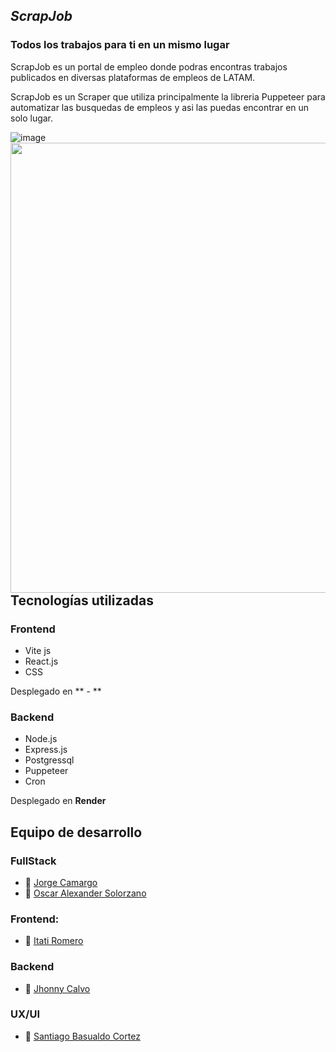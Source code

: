 ## *ScrapJob*
### Todos los trabajos para ti en un mismo lugar

ScrapJob es un portal de empleo donde podras encontras trabajos publicados en diversas plataformas de empleos de LATAM.

ScrapJob es un Scraper que utiliza principalmente la libreria Puppeteer para automatizar las busquedas de empleos y asi las puedas encontrar en un solo lugar.

![image](https://user-images.githubusercontent.com/59629654/206558192-19822e56-6d50-416a-a221-46f813e6082a.png)
<img src="https://user-images.githubusercontent.com/59629654/206560605-7247ada0-31e0-4bbc-bf86-80f340c49782.png" width="720" align="right" />

## Tecnologías utilizadas

### Frontend

- Vite js
- React.js 
- CSS

Desplegado en ** - **

### Backend

- Node.js
- Express.js
- Postgressql
- Puppeteer
- Cron 

Desplegado en **Render**

## Equipo de desarrollo

### FullStack
- :strawberry: [Jorge Camargo](https://github.com/KuraiRantan)
- :strawberry: [Oscar Alexander Solorzano](https://github.com/OscarSolorzano)

### Frontend:
- :cherries: [Itati Romero](https://github.com/itati3911)

### Backend
- :grapes: [Jhonny Calvo](https://github.com/Bluejhonny)

### UX/UI
- :apple: [Santiago Basualdo Cortez](https://www.behance.net/santiagouxui)



